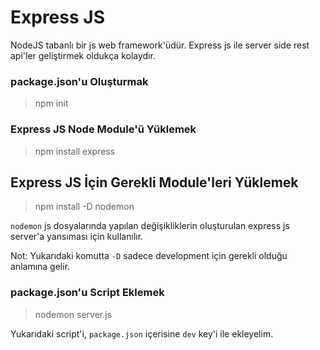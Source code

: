 # Express JS

NodeJS tabanlı bir js web framework'üdür. Express js ile server side rest api'ler geliştirmek oldukça kolaydır.

### package.json'u Oluşturmak

> npm init

### Express JS Node Module'ü Yüklemek

> npm install express


## Express JS İçin Gerekli Module'leri Yüklemek

> npm install -D nodemon

`nodemon` js dosyalarında yapılan değişikliklerin oluşturulan express js server'a yansıması için kullanılır.

Not: Yukarıdaki komutta `-D` sadece development için gerekli olduğu anlamına gelir.

### package.json'u Script Eklemek

> nodemon server.js

Yukarıdaki script'i, `package.json` içerisine `dev` key'i ile ekleyelim.